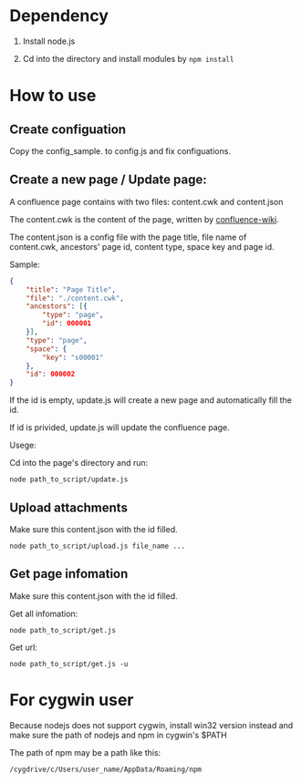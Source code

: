 # Dependency

1. Install node.js

2. Cd into the directory and install modules by `npm install`

# How to use

## Create configuation

Copy the config\_sample. to config.js and fix configuations.

## Create a new page / Update page:

A confluence page contains with two files: content.cwk and content.json

The content.cwk is the content of the page, written by [confluence-wiki](https://confluence.atlassian.com/doc/confluence-wiki-markup-251003035.html).

The content.json is a config file with the page title, file name of content.cwk, ancestors' page id, content type, space key and page id.

Sample:

```json
{
    "title": "Page Title",
    "file": "./content.cwk",
    "ancestors": [{
        "type": "page",
        "id": 000001
    }],
    "type": "page",
    "space": {
        "key": "s00001"
    },
    "id": 000002
}
```

If the id is empty, update.js will create a new page and automatically fill the id.

If id is privided, update.js will update the confluence page.

Usege:

Cd into the page's directory and run:

```
node path_to_script/update.js
```

## Upload attachments

Make sure this content.json with the id filled.

```
node path_to_script/upload.js file_name ...
```

## Get page infomation

Make sure this content.json with the id filled.

Get all infomation:

```
node path_to_script/get.js
```

Get url:

```
node path_to_script/get.js -u
```

# For cygwin user

Because nodejs does not support cygwin, install win32 version instead and make sure the path of nodejs and npm in cygwin's $PATH

The path of npm may be a path like this:

```
/cygdrive/c/Users/user_name/AppData/Roaming/npm
```

